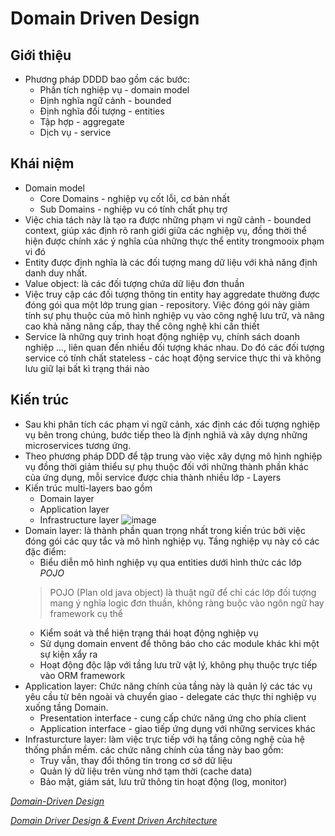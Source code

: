 # Domain Driven Design
## Giới thiệu
- Phương pháp DDDD bao gồm các bước:
  - Phần tích nghiệp vụ - domain model
  - Định nghĩa ngữ cảnh - bounded
  - Định nghĩa đối tượng - entities
  - Tập hợp - aggregate
  - Dịch vụ - service
## Khái niệm
- Domain model
  - Core Domains - nghiệp vụ cốt lỗi, cơ bản nhất
  - Sub Domains - nghiệp vu có tính chất phụ trợ
- Việc chia tách này là tạo ra được những phạm vi ngữ cảnh - bounded context, giúp xác định rõ ranh giới giữa các nghiệp vụ, đồng thời thể hiện được chính xác ý nghĩa của những thực thể entity trongmooix phạm vi đó
- Entity được định nghĩa là các đối tượng mang dữ liệu với khả năng định danh duy nhất.
- Value object: là các đối tượng chứa dữ liệu đơn thuần
- Việc truy cập các đối tượng thông tin entity hay aggredate thường được đóng gói qua một lớp trung gian - repository. Việc đóng gói này giảm tính sự phụ thuộc của mô hình nghiệp vụ vào công nghệ lưu trữ, và nâng cao khả năng nâng cấp, thay thế công nghệ khi cần thiết
- Service là những quy trình hoạt động nghiệp vụ, chính sách doanh nghiệp ..., liên quan đến nhiều đối tượng khác nhau. Do đó các đối tượng service có tính chất stateless - các hoạt động service thực thi và không lưu giữ lại bất kì trạng thái nào
## Kiến trúc
- Sau khi phân tích các phạm vi ngữ cảnh, xác định các đối tượng nghiệp vụ bên trong chúng, bước tiếp theo là định nghiã và xây dựng những microservices tương ứng.
- Theo phương pháp DDD để tập trung vào việc xây dựng mô hình nghiệp vụ đồng thời giảm thiểu sự phụ thuộc đối với những thành phần khác của ứng dụng, mỗi service được chia thành nhiều lớp - Layers
- Kiến trúc multi-layers bao gồm
  - Domain layer
  - Application layer
  - Infrastructure layer
  ![image](https://user-images.githubusercontent.com/87922239/165467465-f5574f65-8637-41d2-8162-f1b01e87795a.png)
- Domain layer: là thành phần quan trọng nhất trong kiến trúc bởi việc đóng gói các quy tắc và mô hình nghiệp vụ. Tầng nghiệp vụ này có các đặc điểm:
  - Biểu diễn mô hình nghiệp vụ qua entities dưới hình thức các lớp _POJO_
  > POJO (Plan old java object) là thuật ngữ để chỉ các lớp đối tượng mang ý nghĩa logic đơn thuần, không ràng buộc vào ngôn ngữ hay framework cụ thể
  - Kiểm soát và thể hiện trạng thái hoạt động nghiệp vụ
  - Sử dụng domain envent để thông báo cho các module khác khi một sự kiện xẩy ra
  - Hoạt động độc lập với tầng lưu trữ vật lý, không phụ thuộc trực tiếp vào ORM framework
- Application layer: Chức năng chính của tầng này là quản lý các tác vụ yêu cầu từ bên ngoài và chuyển giao - delegate các thực thi nghiệp vụ xuống tầng Domain.
  - Presentation interface - cung cấp chức năng ứng cho phía client
  - Application interface - giao tiếp ứng dụng với những services khác
- Infrasturcture layer: làm việc trực tiếp với hạ tầng công nghệ của hệ thống phần mềm. các chức năng chính của tầng này bao gồm:
  - Truy vẫn, thay đổi thông tin trong cơ sở dữ liệu
  - Quản lý dữ liệu trên vùng nhớ tạm thời (cache data)
  - Bảo mật, giám sát, lưu trữ thông tin hoạt động (log, monitor)

[*Domain-Driven Design*](https://microservicesvn.com/docs/arch/ddd.html)

[*Domain Driver Design & Event Driven Architecture*](https://tungexplorer.me/2020/01/Other/DDD_EventDrivenArchitecture/)
